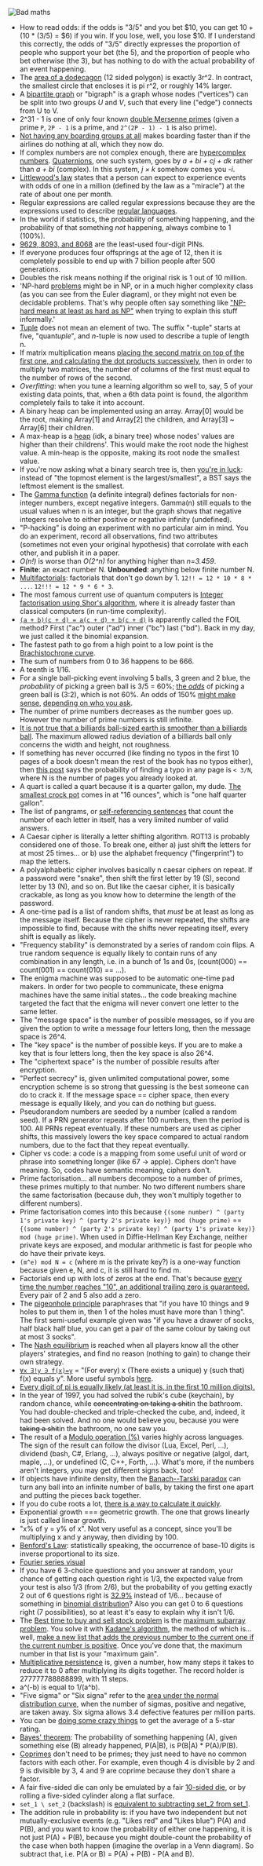 ![Bad maths](https://i.imgur.com/fZAsEYW.png)

- How to read odds: if the odds is "3/5" and you bet $10, you can get $10 + ($10 * (3/5) = $6) if you win. If you lose, well, you lose \$10. If I understand this correctly, the odds of "3/5" directly expresses the proportion of people who support your bet (the 5), and the proportion of people who bet otherwise (the 3), but has nothing to do with the actual probability of an event happening.
- The [area of a dodecagon](https://www.reddit.com/r/u_mtimetraveller/comments/dkljyz) (12 sided polygon) is exactly 3r^2. In contract, the smallest circle that encloses it is pi r^2, or roughly 14% larger.
- A [bipartite graph](https://en.wikipedia.org/wiki/Bipartite_graph) or "bigraph" is a graph whose nodes ("vertices") can be split into two groups _U_ and _V_, such that every line ("edge") connects from U to V.
- 2^31 - 1 is one of only four known [double Mersenne primes](https://en.wikipedia.org/wiki/Double_Mersenne_number) (given a prime `P`, `2P - 1` is a prime, and `2^(2P - 1) - 1` is also prime).
- [Not having any boarding groups at all](https://www.youtube.com/watch?v=oAHbLRjF0vo) makes boarding faster than if the airlines do nothing at all, which they now do.
- If complex numbers are not complex enough, there are [hypercomplex numbers](https://en.wikipedia.org/wiki/Hypercomplex_number). [Quaternions](https://en.wikipedia.org/wiki/Quaternion), one such system, goes by _a + bi + cj + dk_ rather than _a + bi_ (complex). In this system, _j × k_ somehow comes you _-i_.
- [Littlewood's law](https://en.wikipedia.org/wiki/Littlewood%27s_law) states that a person can expect to experience events with odds of one in a million (defined by the law as a "miracle") at the rate of about one per month.
- Regular expressions are called regular expressions because they are the expressions used to describe [regular languages](https://en.wikipedia.org/wiki/Regular_language).
- In the world if statistics, the probability of something happening, and the probability of that something _not_ happening, always combine to 1 (100%).
- [9629, 8093, and 8068](https://brandongaille.com/least-used-4-digit-atm-pin-numbers/) are the least-used four-digit PINs.
- If everyone produces four offsprings at the age of 12, then it is completely possible to end up with 7 billion people after 500 generations.
- Doubles the risk means nothing if the original risk is 1 out of 10 million.
- 'NP-hard [problems](https://www.quantamagazine.org/a-short-guide-to-hard-problems-20180716/) might be in NP, or in a much higher complexity class (as you can see from the Euler diagram), or they might not even be decidable problems. That's why people often say something like ["NP-hard means at least as hard as NP"](https://softwareengineering.stackexchange.com/a/308184/116811) when trying to explain this stuff informally.'
- [Tuple](https://en.wikipedia.org/wiki/Tuple) does not mean an element of two. The suffix "-tuple" starts at five, "quan*tuple*", and _n_-tuple is now used to describe a tuple of length n.
- If matrix multiplication means [placing the second matrix on top of the first one, and calculating the dot products successively](http://matrixmultiplication.xyz/), then in order to multiply two matrices, the number of columns of the first must equal to the number of rows of the second.
- _Overfitting_: when you tune a learning algorithm so well to, say, 5 of your existing data points, that, when a 6th data point is found, the algorithm completely fails to take it into account.
- A binary heap can be implemented using an array. Array[0] would be the root, making Array[1] and Array[2] the children, and Array[3] ~ Array[6] their children.
- A max-heap is a [heap](https://en.wikipedia.org/wiki/Heap_%28data_structure%29#Implementation) (idk, a binary tree) whose nodes' values are higher than their childrens'. This would make the root node the highest value. A min-heap is the opposite, making its root node the smallest value.
- If you're now asking what a binary search tree is, then [you're in luck](https://cs.stackexchange.com/questions/27860/whats-the-difference-between-a-binary-search-tree-and-a-binary-heap): instead of "the topmost element is the largest/smallest", a BST says the leftmost element is the smallest.
- The [Gamma function](https://en.wikipedia.org/wiki/Factorial#Extension_of_factorial_to_non-integer_values_of_argument) (a definite integral) defines factorials for non-integer numbers, except negative integers. Gamma(n) still equals to the usual values when n is an integer, but the graph shows that negative integers resolve to either positive or negative infinity (undefined).
- "P-hacking" is doing an experiment with no particular aim in mind. You do an experiment, record all observations, find two attributes (sometimes not even your original hypothesis) that corrolate with each other, and publish it in a paper.
- _O(n!)_ is worse than _O(2^n)_ for anything higher than _n=3.459_.
- **Finite**: an exact number N. **Unbounded**: anything below finite number N.
- [Multifactorials](http://www.mathcelebrity.com/multifactorial.php): factorials that don't go down by 1. `12!! = 12 * 10 * 8 * ...`. `12!!! = 12 * 9 * 6 * 3`.
- The most famous current use of quantum computers is [Integer factorisation using Shor's algorithm](https://en.wikipedia.org/wiki/Quantum_algorithm), where it is already faster than classical computers (in run-time complexity).
- [`(a + b)(c + d) = a(c + d) + b(c + d)`](http://www.mathwords.com/f/foil_method.htm) is apparently called the FOIL method? First ("ac") outer ("ad") inner ("bc") last ("bd"). Back in my day, we just called it the binomial expansion.
- The fastest path to go from a high point to a low point is the [Brachistochrone curve](https://en.wikipedia.org/wiki/Brachistochrone_curve).
- The sum of numbers from 0 to 36 happens to be 666.
- A teenth is 1/16.
- For a single ball-picking event involving 5 balls, 3 green and 2 blue, the _probability_ of picking a green ball is 3/5 = 60%; [the _odds_](http://mathforum.org/library/drmath/view/56706.html) of picking a green ball is (3:2), which is not 60%. An odds of 150% [might make sense](http://www.miniwebtool.com/ratio-to-percentage-calculator/?numerator=3&denominator=2), [depending on who you ask](https://en.wikipedia.org/wiki/Odds#Mathematical_relations).
- The number of prime numbers decreases as the number goes up. However the number of prime numbers is still infinite.
- [It is not true that a billiards ball-sized earth is smoother than a billiards ball](https://www.youtube.com/watch?v=mxhxL1LzKww). The maximum allowed radius deviation of a billiards ball only concerns the width and height, not roughness.
- If something has never occurred (like finding no typos in the first 10 pages of a book doesn't mean the rest of the book has no typos either), then [this post](https://www.johndcook.com/blog/2010/03/30/statistical-rule-of-three/) says the probability of finding a typo in any page is `< 3/N`, where N is the number of pages you already looked at.
- A quart is called a quart because it is a quarter gallon, my dude. [The smallest crock pot](https://www.amazon.com/dp/B0000CCY14/) comes in at "16 ounces", which is "one half quarter gallon".
- The list of pangrams, or [self-referencing sentences](https://selfreferentialsentences.blogspot.com/) that count the number of each letter in itself, has a very limited number of valid answers.
- A Caesar cipher is literally a letter shifting algorithm. ROT13 is probably considered one of those. To break one, either a) just shift the letters for at most 25 times... or b) use the alphabet frequency ("fingerprint") to map the letters.
- A polyalphabetic cipher involves basically n caesar ciphers on repeat. If a password were "snake", then shift the first letter by 19 (S), second letter by 13 (N), and so on. But like the caesar cipher, it is basically crackable, as long as you know how to determine the length of the password.
- A one-time pad is a list of random shifts, that _must_ be at least as long as the message itself. Because the cipher is never repeated, the shifts are impossible to find, because with the shifts never repeating itself, every shift is equally as likely.
- "Frequency stability" is demonstrated by a series of random coin flips. A true random sequence is equally likely to contain runs of any combination in any length, i.e. in a bunch of 1s and 0s, (count(000) == count(001) == count(010) == ...).
- The enigma machine was supposed to be automatic one-time pad makers. In order for two people to communicate, these enigma machines have the same initial states... the code breaking machine targeted the fact that the enigma will never convert one letter to the same letter.
- The "message space" is the number of possible messages, so if you are given the option to write a message four letters long, then the message space is 26^4.
- The "key space" is the number of possible keys. If you are to make a key that is four letters long, then the key space is also 26^4.
- The "ciphertext space" is the number of possible results after encryption.
- "Perfect secrecy" is, given unlimited computational power, some encryption scheme is so strong that guessing is the best someone can do to crack it. If the message space == cipher space, then every message is equally likely, and you can do nothing but guess.
- Pseudorandom numbers are seeded by a number (called a random seed). If a PRN generator repeats after 100 numbers, then the period is 100. All PRNs repeat eventually. If these numbers are used as cipher shifts, this massively lowers the key space compared to actual random numbers, due to the fact that they repeat eventually.
- Cipher vs code: a code is a mapping from some useful unit of word or phrase into something longer (like 67 -> apple). Ciphers don't have meaning. So, codes have semantic meaning, ciphers don't.
- Prime factorisation... all numbers decompose to a number of primes, these primes multiply to that number. No two different numbers share the same factorisation (because duh, they won't multiply together to different numbers).
- Prime factorisation comes into this because `{(some number) ^ (party 1's private key) ^ (party 2's private key)} mod (huge prime)` == `{(some number) ^ (party 2's private key) ^ (party 1's private key)} mod (huge prime)`. When used in Diffie-Hellman Key Exchange, neither private keys are exposed, and modular arithmetic is fast for people who do have their private keys.
- `(m^e) mod N = c` (where m is the private key?) is a one-way function because given e, N, and c, it is still hard to find m.
- Factorials end up with lots of zeros at the end. That's because [every time the number reaches "10", an additional trailing zero is guaranteed.](http://www.purplemath.com/modules/factzero.htm) Every pair of 2 and 5 also add a zero.
- The [pigeonhole principle](https://en.wikipedia.org/wiki/Pigeonhole_principle) paraphrases that "if you have 10 things and 9 holes to put them in, then 1 of the holes must have more than 1 thing". The first semi-useful example given was "if you have a drawer of socks, half black half blue, you can get a pair of the same colour by taking out at most 3 socks".
- The [Nash equilibrium](https://en.wikipedia.org/wiki/Nash_equilibrium) is reached when all players know all the other players' strategies, and find no reason (nothing to gain) to change their own strategy.
- [`∀x ∃!y ∋ f(x)=y`](https://news.realm.io/news/altconf-daniel-steinberg-what-the-functor-monad/) = "(For every) x (There exists a unique) y (such that) f(x) equals y". More useful symbols [here](http://www.rapidtables.com/math/symbols/Basic_Math_Symbols.htm).
- [Every digit of pi is equally likely (at least it is, in the first 10 million digits).](http://blogs.sas.com/content/iml/2015/03/12/digits-of-pi.html)
- In the year of 1997, you had solved the rubik's cube (keychain), by random chance, while ~~concentrating on taking a shit~~in the bathroom. You had double-checked and triple-checked the cube, and, indeed, it had been solved. And no one would believe you, because you were ~~taking a shit~~in the bathroom, no one saw you.
- The result of a [Modulo operation (%)](https://en.wikipedia.org/wiki/Modulo_operation) varies highly across languages. The sign of the result can follow the divisor (Lua, Excel, Perl, ...), dividend (bash, C#, Erlang, ...), always positive or negative (algol, dart, maple, ...), or undefined (C, C++, Forth, ...). What's more, if the numbers aren't integers, you may get different signs back, too!
- If objects have infinite density, then the [Banach--Tarski paradox](https://en.wikipedia.org/wiki/Banach%E2%80%93Tarski_paradox) can turn any ball into an infinite number of balls, by taking the first one apart and putting the pieces back together.
- If you do cube roots a lot, [there is a way to calculate it quickly](http://www.mindmagician.org/cubert.aspx).
- Exponential growth === geometric growth. The one that grows linearly is just called linear growth.
- "x% of y = y% of x". Not very useful as a concept, since you'll be multiplying x and y anyway, then dividing by 100.
- [Benford's Law](http://en.wikipedia.org/wiki/Benford's_law): statistically speaking, the occurrence of base-10 digits is inverse proportional to its size.
- [Fourier series visual](https://upload.wikimedia.org/wikipedia/commons/1/1a/Fourier_series_square_wave_circles_animation.gif)
- If you have 6 3-choice questions and you answer at random, your chance of getting each question right is 1/3, the expected value from your test is also 1/3 (from 2/6), but the probability of you getting exactly 2 out of 6 questions right is [32.9%](sources/image2.png) instead of 1/6... because of something in [binomial distribution](https://en.wikipedia.org/wiki/Binomial_distribution#Related_distributions)? Also you can get 0 to 6 questions right (7 possibilities), so at least it's easy to explain why it isn't 1/6.
- The [Best time to buy and sell stock problem](https://leetcode.com/problems/best-time-to-buy-and-sell-stock/) is the [maximum subarray problem](https://en.wikipedia.org/wiki/Maximum_subarray_problem). You solve it with [Kadane's algorithm](https://en.wikipedia.org/wiki/Maximum_subarray_problem#Kadane's_algorithm), the method of which is... well, [make a new list that adds the previous number to the current one if the current number is positive](https://www.youtube.com/watch?v=86CQq3pKSUw). Once you've done that, the maximum number in that list is your "maximum gain".
- [Multiplicative persistence](https://www.youtube.com/watch?v=Wim9WJeDTHQ) is, given a number, how many steps it takes to reduce it to 0 after multiplying its digits together. The record holder is 277777788888899, with 11 steps.
- a^(-b) is equal to 1/(a^b).
- "Five sigma" or "Six signa" refer to the [area under the normal distribution curve](https://blogs.scientificamerican.com/observations/five-sigmawhats-that/), when the number of sigmas, positive and negative, are taken away. Six sigma allows 3.4 defective features per million parts.
- You can be [doing some crazy things](http://julesjacobs.github.io/2015/08/17/bayesian-scoring-of-ratings.html) to get the average of a 5-star rating.
- [Bayes' theorem](https://en.wikipedia.org/wiki/Bayes%27_theorem): The probability of something happening (A), given something else (B) already happened, P(A|B), is P(B|A) \* P(A)/P(B).
- [Coprimes](https://en.wikipedia.org/wiki/Coprime_integers) don't need to be primes; they just need to have no common factors with each other. For example, even though 4 is divisible by 2 and 9 is divisible by 3, 4 and 9 are coprime because they don't share a factor.
- A fair five-sided die can only be emulated by a fair [10-sided die](https://en.wikipedia.org/wiki/Pentagonal_trapezohedron), or by rolling a five-sided cylinder along a flat surface.
- `set_1 \ set_2` (backslash) is [equivalent to subtracting set_2 from set_1](https://math.stackexchange.com/a/1080998).
- The addition rule in probability is: if you have two independent but not mutually-exclusive events (e.g. "Likes red" and "Likes blue") P(A) and P(B), and you want to know the probability of either one happening, it is not just P(A) + P(B), because you might double-count the probability of the case when both happen (imagine the overlap in a Venn diagram). So subtract that, i.e. P(A or B) = P(A) + P(B) - P(A and B).

